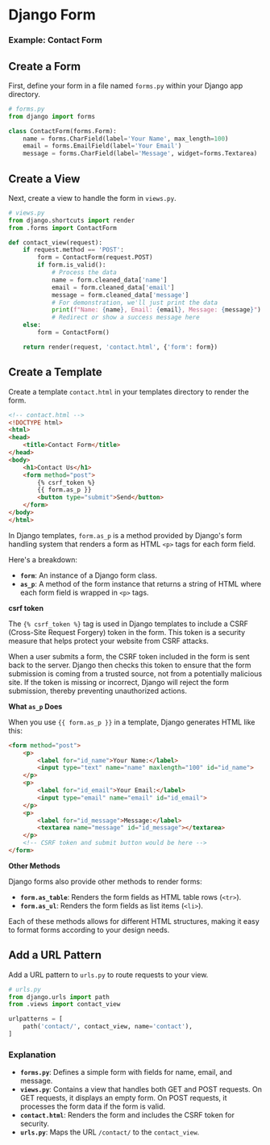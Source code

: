 # Django Form

### Example: Contact Form

## **Create a Form**

First, define your form in a file named `forms.py` within your Django app directory.

```python
# forms.py
from django import forms

class ContactForm(forms.Form):
    name = forms.CharField(label='Your Name', max_length=100)
    email = forms.EmailField(label='Your Email')
    message = forms.CharField(label='Message', widget=forms.Textarea)
```

## **Create a View**

Next, create a view to handle the form in `views.py`.

```python
# views.py
from django.shortcuts import render
from .forms import ContactForm

def contact_view(request):
    if request.method == 'POST':
        form = ContactForm(request.POST)
        if form.is_valid():
            # Process the data
            name = form.cleaned_data['name']
            email = form.cleaned_data['email']
            message = form.cleaned_data['message']
            # For demonstration, we'll just print the data
            print(f"Name: {name}, Email: {email}, Message: {message}")
            # Redirect or show a success message here
    else:
        form = ContactForm()

    return render(request, 'contact.html', {'form': form})
```

## **Create a Template**

Create a template `contact.html` in your templates directory to render the form.

```html
<!-- contact.html -->
<!DOCTYPE html>
<html>
<head>
    <title>Contact Form</title>
</head>
<body>
    <h1>Contact Us</h1>
    <form method="post">
        {% csrf_token %}
        {{ form.as_p }}
        <button type="submit">Send</button>
    </form>
</body>
</html>
```

In Django templates, `form.as_p` is a method provided by Django's form handling system that renders a form as HTML `<p>` tags for each form field.

Here's a breakdown:

- **`form`**: An instance of a Django form class.
- **`as_p`**: A method of the form instance that returns a string of HTML where each form field is wrapped in `<p>` tags.
  
**csrf token**

The `{% csrf_token %}` tag is used in Django templates to include a CSRF (Cross-Site Request Forgery) token in the form. This token is a security measure that helps protect your website from CSRF attacks.

When a user submits a form, the CSRF token included in the form is sent back to the server. Django then checks this token to ensure that the form submission is coming from a trusted source, not from a potentially malicious site. If the token is missing or incorrect, Django will reject the form submission, thereby preventing unauthorized actions.

**What `as_p` Does**

When you use `{{ form.as_p }}` in a template, Django generates HTML like this:

```html
<form method="post">
    <p>
        <label for="id_name">Your Name:</label>
        <input type="text" name="name" maxlength="100" id="id_name">
    </p>
    <p>
        <label for="id_email">Your Email:</label>
        <input type="email" name="email" id="id_email">
    </p>
    <p>
        <label for="id_message">Message:</label>
        <textarea name="message" id="id_message"></textarea>
    </p>
    <!-- CSRF token and submit button would be here -->
</form>
```

**Other Methods**

Django forms also provide other methods to render forms:

- **`form.as_table`**: Renders the form fields as HTML table rows (`<tr>`).
- **`form.as_ul`**: Renders the form fields as list items (`<li>`).

Each of these methods allows for different HTML structures, making it easy to format forms according to your design needs.

## **Add a URL Pattern**

Add a URL pattern to `urls.py` to route requests to your view.

```python
# urls.py
from django.urls import path
from .views import contact_view

urlpatterns = [
    path('contact/', contact_view, name='contact'),
]
```

### Explanation

- **`forms.py`**: Defines a simple form with fields for name, email, and message.
- **`views.py`**: Contains a view that handles both GET and POST requests. On GET requests, it displays an empty form. On POST requests, it processes the form data if the form is valid.
- **`contact.html`**: Renders the form and includes the CSRF token for security.
- **`urls.py`**: Maps the URL `/contact/` to the `contact_view`.

